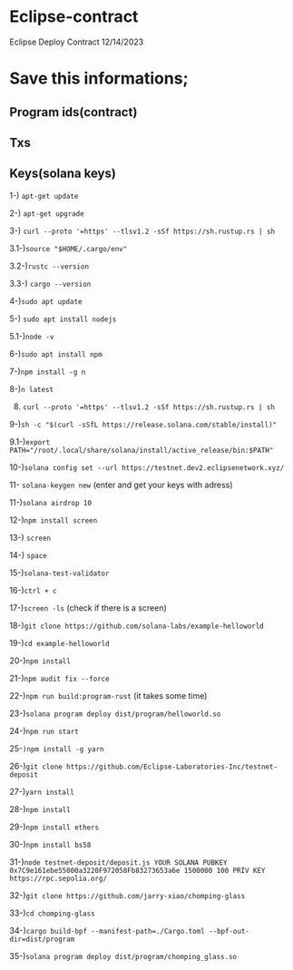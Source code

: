 # Eclipse-contract

Eclipse Deploy Contract 12/14/2023

# Save this informations;

## Program ids(contract)
## Txs
## Keys(solana keys)

1-) ```apt-get update```

2-) ```apt-get upgrade```

3-) ```curl --proto '=https' --tlsv1.2 -sSf https://sh.rustup.rs | sh```

3.1-)```source "$HOME/.cargo/env"```

3.2-)```rustc --version```

3.3-) ```cargo --version```

4-)```sudo apt update```

5-) ```sudo apt install nodejs```

5.1-)```node -v```

6-)```sudo apt install npm```

7-)```npm install -g n```

8-)```n latest```

8) ```curl --proto '=https' --tlsv1.2 -sSf https://sh.rustup.rs | sh```

9-)```sh -c "$(curl -sSfL https://release.solana.com/stable/install)"```

9.1-)```export PATH="/root/.local/share/solana/install/active_release/bin:$PATH"```          

10-)```solana config set --url https://testnet.dev2.eclipsenetwork.xyz/```

11- ```solana-keygen new``` (enter and get your keys with adress)

11-)```solana airdrop 10```

12-)```npm install screen```

13-) ```screen```

14-) ```space``` 

15-)```solana-test-validator```

16-)```ctrl + c```

17-)```screen -ls``` (check if there is a screen)

18-)```git clone https://github.com/solana-labs/example-helloworld```

19-)```cd example-helloworld```

20-)```npm install```

21-)```npm audit fix --force```

22-)```npm run build:program-rust``` (it takes some time)

23-)```solana program deploy dist/program/helloworld.so```

24-)```npm run start```

25-```)npm install -g yarn```

26-)```git clone https://github.com/Eclipse-Laboratories-Inc/testnet-deposit```

27-)```yarn install```

28-)```npm install```

29-)```npm install ethers```

30-)```npm install bs58```

31-)```node testnet-deposit/deposit.js YOUR SOLANA PUBKEY 0x7C9e161ebe55000a3220F972058Fb83273653a6e 1500000 100 PRİV KEY https://rpc.sepolia.org/```

32-)```git clone https://github.com/jarry-xiao/chomping-glass```

33-)```cd chomping-glass```

34-)```cargo build-bpf --manifest-path=./Cargo.toml --bpf-out-dir=dist/program```

35-)```solana program deploy dist/program/chomping_glass.so```
